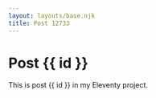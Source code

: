 ```yaml
---
layout: layouts/base.njk
title: Post 12733
---
```


# Post {{ id }}

This is post {{ id }} in my Eleventy project.

